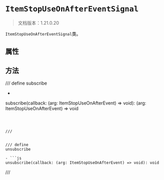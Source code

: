 # `ItemStopUseOnAfterEventSignal`

> 文档版本：1.21.0.20

`ItemStopUseOnAfterEventSignal`类。

## 属性

## 方法

/// define
subscribe

- ```js
subscribe(callback: (arg: ItemStopUseOnAfterEvent) => void): (arg: ItemStopUseOnAfterEvent) => void
```



///


/// define
unsubscribe

- ```js
unsubscribe(callback: (arg: ItemStopUseOnAfterEvent) => void): void
```



///


